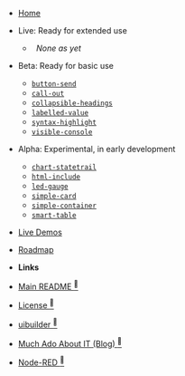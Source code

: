 * [Home](/)

* Live: Ready for extended use

  * &nbsp;&nbsp;*None as yet*

* Beta: Ready for basic use

  * [`button-send`](button-send)
  * [`call-out`](call-out)
  * [`collapsible-headings`](collapsible-headings)
  * [`labelled-value`](labelled-value)
  * [`syntax-highlight`](syntax-highlight)
  * [`visible-console`](visible-console)

* Alpha: Experimental, in early development

  * [`chart-statetrail`](chart-statetrail)
  * [`html-include`](html-include)
  * [`led-gauge`](led-gauge)
  * [`simple-card`](simple-card)
  * [`simple-container`](simple-container)
  * [`smart-table`](smart-table)

- [Live Demos](https://wc.totallyinformation.net/tests)
- [Roadmap](./roadmap)

- **Links**
- [Main README <sup>🔗</sup>](https://totallyinformation.github.io/web-components/)
- [License <sup>🔗</sup>](https://github.com/TotallyInformation/node-red-contrib-uibuilder/blob/main/LICENSE)
- [uibuilder <sup>🔗</sup>](https://github.com/TotallyInformation/node-red-contrib-uibuilder)
- [Much Ado About IT (Blog) <sup>🔗</sup>](https://it.knightnet.org.uk)
- [Node-RED <sup>🔗</sup>](https://nodered.org/)
